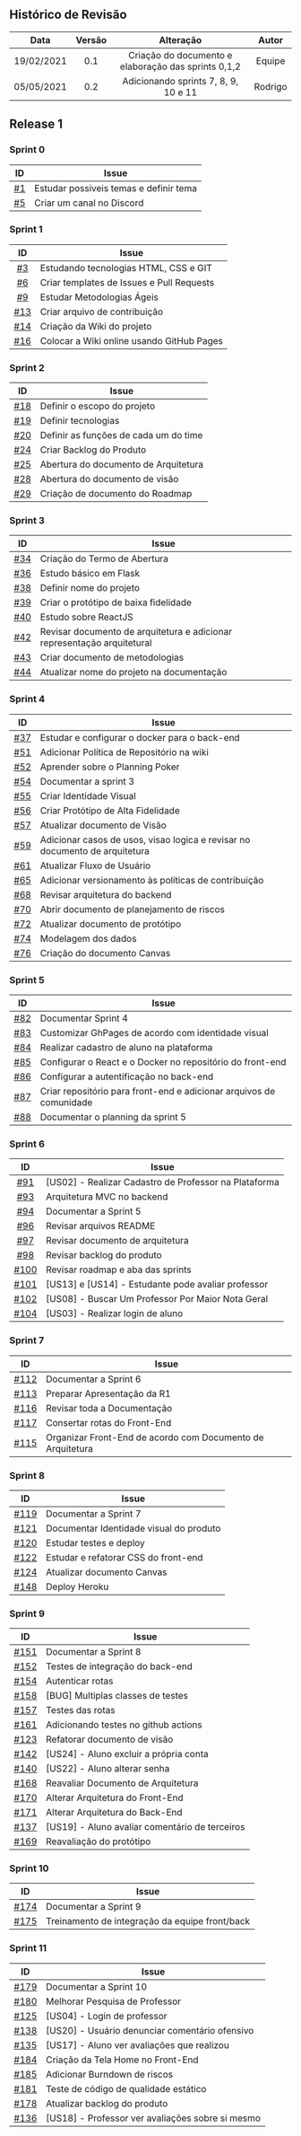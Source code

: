 ## Histórico de Revisão

|Data|Versão|Alteração|Autor|
|:-:|:-:|:-:|:-:|
| 19/02/2021 |   0.1  | Criação do documento e elaboração das sprints 0,1,2 | Equipe|
| 05/05/2021 |   0.2  | Adicionando sprints 7, 8, 9, 10 e 11 | Rodrigo|

## Release 1

### Sprint 0
| ID | Issue |
|:--:| ------- |
| [#1](https://github.com/fga-eps-mds/2020.2-Anunbis/issues/1) | Estudar possiveis temas e definir tema
| [#5](https://github.com/fga-eps-mds/2020.2-Anunbis/issues/5) | Criar um canal no Discord

### Sprint 1
 ID | Issue |
|:--:| ------- | 
| [#3](https://github.com/fga-eps-mds/2020.2-Anunbis/issues/3) | Estudando tecnologias HTML, CSS e GIT
| [#6](https://github.com/fga-eps-mds/2020.2-Anunbis/issues/6) | Criar templates de Issues e Pull Requests
| [#9](https://github.com/fga-eps-mds/2020.2-Anunbis/issues/9) | Estudar Metodologias Ágeis
| [#13](https://github.com/fga-eps-mds/2020.2-Anunbis/issues/13) | Criar arquivo de contribuição
| [#14](https://github.com/fga-eps-mds/2020.2-Anunbis/issues/14) | Criação da Wiki do projeto
| [#16](https://github.com/fga-eps-mds/2020.2-Anunbis/issues/16) | Colocar a Wiki online usando GitHub Pages

### Sprint 2
| ID | Issue |
|:--:| ------- |
| [#18](https://github.com/fga-eps-mds/2020.2-Anunbis/issues/18) | Definir o escopo do projeto
| [#19](https://github.com/fga-eps-mds/2020.2-Anunbis/issues/19) | Definir tecnologias
| [#20](https://github.com/fga-eps-mds/2020.2-Anunbis/issues/20) | Definir as funções de cada um do time
| [#24](https://github.com/fga-eps-mds/2020.2-Anunbis/issues/24) | Criar Backlog do Produto 
| [#25](https://github.com/fga-eps-mds/2020.2-Anunbis/issues/25) | Abertura do documento de Arquitetura
| [#28](https://github.com/fga-eps-mds/2020.2-Anunbis/issues/28) | Abertura do documento de visão
| [#29](https://github.com/fga-eps-mds/2020.2-Anunbis/issues/29) | Criação de documento do Roadmap 

### Sprint 3
| ID | Issue |
|:--:| ------- |
| [#34](https://github.com/fga-eps-mds/2020.2-Anunbis/issues/34) | Criação do Termo de Abertura
| [#36](https://github.com/fga-eps-mds/2020.2-Anunbis/issues/36) | Estudo básico em Flask
| [#38](https://github.com/fga-eps-mds/2020.2-Anunbis/issues/38) | Definir nome do projeto
| [#39](https://github.com/fga-eps-mds/2020.2-Anunbis/issues/39) | Criar o protótipo de baixa fidelidade
| [#40](https://github.com/fga-eps-mds/2020.2-Anunbis/issues/40) | Estudo sobre ReactJS
| [#42](https://github.com/fga-eps-mds/2020.2-Anunbis/issues/42) | Revisar documento de arquitetura e adicionar representação arquitetural
| [#43](https://github.com/fga-eps-mds/2020.2-Anunbis/issues/43) | Criar documento de metodologias
| [#44](https://github.com/fga-eps-mds/2020.2-Anunbis/issues/44) | Atualizar nome do projeto na documentação

### Sprint 4
| ID | Issue |
|:--:| ------- |
| [#37](https://github.com/fga-eps-mds/2020.2-Anunbis/issues/37) | Estudar e configurar o docker para o back-end
| [#51](https://github.com/fga-eps-mds/2020.2-Anunbis/issues/51) | Adicionar Política de Repositório na wiki
| [#52](https://github.com/fga-eps-mds/2020.2-Anunbis/issues/52) | Aprender sobre o Planning Poker
| [#54](https://github.com/fga-eps-mds/2020.2-Anunbis/issues/54) | Documentar a sprint 3
| [#55](https://github.com/fga-eps-mds/2020.2-Anunbis/issues/55) | Criar Identidade Visual
| [#56](https://github.com/fga-eps-mds/2020.2-Anunbis/issues/56) | Criar Protótipo de Alta Fidelidade
| [#57](https://github.com/fga-eps-mds/2020.2-Anunbis/issues/57) | Atualizar documento de Visão
| [#59](https://github.com/fga-eps-mds/2020.2-Anunbis/issues/59) | Adicionar casos de usos, visao logica e revisar no documento de arquitetura
| [#61](https://github.com/fga-eps-mds/2020.2-Anunbis/issues/61) | Atualizar Fluxo de Usuário
| [#65](https://github.com/fga-eps-mds/2020.2-Anunbis/issues/65) | Adicionar versionamento às políticas de contribuição
| [#68](https://github.com/fga-eps-mds/2020.2-Anunbis/issues/68) | Revisar arquitetura do backend
| [#70](https://github.com/fga-eps-mds/2020.2-Anunbis/issues/70) | Abrir documento de planejamento de riscos
| [#72](https://github.com/fga-eps-mds/2020.2-Anunbis/issues/72) | Atualizar documento de protótipo
| [#74](https://github.com/fga-eps-mds/2020.2-Anunbis/issues/74) | Modelagem dos dados
| [#76](https://github.com/fga-eps-mds/2020.2-Anunbis/issues/76) | Criação do documento Canvas

### Sprint 5
| ID | Issue |
|:--:| ------- |
| [#82](https://github.com/fga-eps-mds/2020.2-Anunbis/issues/82) | Documentar Sprint 4
| [#83](https://github.com/fga-eps-mds/2020.2-Anunbis/issues/83) | Customizar GhPages de acordo com identidade visual
| [#84](https://github.com/fga-eps-mds/2020.2-Anunbis/issues/84) | Realizar cadastro de aluno na plataforma
| [#85](https://github.com/fga-eps-mds/2020.2-Anunbis/issues/85) | Configurar o React e o Docker no repositório do front-end
| [#86](https://github.com/fga-eps-mds/2020.2-Anunbis/issues/86) | Configurar a autentificação no back-end
| [#87](https://github.com/fga-eps-mds/2020.2-Anunbis/issues/87) | Criar repositório para front-end e adicionar arquivos de comunidade
| [#88](https://github.com/fga-eps-mds/2020.2-Anunbis/issues/88) | Documentar o planning da sprint 5

### Sprint 6
| ID | Issue |
|:--:| ------- | 
| [#91](https://github.com/fga-eps-mds/2020.2-Anunbis/issues/91) | [US02] - Realizar Cadastro de Professor na Plataforma |
| [#93](https://github.com/fga-eps-mds/2020.2-Anunbis/issues/93) | Arquitetura MVC no backend | 
| [#94](https://github.com/fga-eps-mds/2020.2-Anunbis/issues/94) | Documentar a Sprint 5 | 
| [#96](https://github.com/fga-eps-mds/2020.2-Anunbis/issues/96) | Revisar arquivos README | 
| [#97](https://github.com/fga-eps-mds/2020.2-Anunbis/issues/97) | Revisar documento de arquitetura |
| [#98](https://github.com/fga-eps-mds/2020.2-Anunbis/issues/98) | Revisar backlog do produto | 
| [#100](https://github.com/fga-eps-mds/2020.2-Anunbis/issues/100) | Revisar roadmap e aba das sprints |
| [#101](https://github.com/fga-eps-mds/2020.2-Anunbis/issues/101) | [US13] e [US14] - Estudante pode avaliar professor | 
| [#102](https://github.com/fga-eps-mds/2020.2-Anunbis/issues/102) | [US08] - Buscar Um Professor Por Maior Nota Geral | 
| [#104](https://github.com/fga-eps-mds/2020.2-Anunbis/issues/104) | [US03] - Realizar login de aluno | 

### Sprint 7
| ID | Issue | 
|:--:| ------- |
| [#112](https://github.com/fga-eps-mds/2020.2-Anunbis/issues/112) | Documentar a Sprint 6 |
| [#113](https://github.com/fga-eps-mds/2020.2-Anunbis/issues/113) | Preparar Apresentação da R1 |
| [#116](https://github.com/fga-eps-mds/2020.2-Anunbis/issues/116) | Revisar toda a Documentação | 
| [#117](https://github.com/fga-eps-mds/2020.2-Anunbis/issues/117) | Consertar rotas do Front-End | 
| [#115](https://github.com/fga-eps-mds/2020.2-Anunbis/issues/115) | Organizar Front-End de acordo com Documento de Arquitetura |

### Sprint 8
| ID | Issue |
|:--:| ------- |
| [#119](https://github.com/fga-eps-mds/2020.2-Anunbis/issues/119) | Documentar a Sprint 7 | 
| [#121](https://github.com/fga-eps-mds/2020.2-Anunbis/issues/121) | Documentar Identidade visual do produto | 
| [#120](https://github.com/fga-eps-mds/2020.2-Anunbis/issues/120) | Estudar testes e deploy | 
| [#122](https://github.com/fga-eps-mds/2020.2-Anunbis/issues/122) | Estudar e refatorar CSS do front-end | 
| [#124](https://github.com/fga-eps-mds/2020.2-Anunbis/issues/124) | Atualizar documento Canvas | 
| [#148](https://github.com/fga-eps-mds/2020.2-Anunbis/issues/148) | Deploy Heroku | 
 
### Sprint 9
| ID | Issue |
|:--:| ------- |
| [#151](https://github.com/fga-eps-mds/2020.2-Anunbis/issues/151) | Documentar a Sprint 8 | 
| [#152](https://github.com/fga-eps-mds/2020.2-Anunbis/issues/152) | Testes de integração do back-end |
| [#154](https://github.com/fga-eps-mds/2020.2-Anunbis/issues/154) | Autenticar rotas | 
| [#158](https://github.com/fga-eps-mds/2020.2-Anunbis/issues/158) | [BUG] Multiplas classes de testes |
| [#157](https://github.com/fga-eps-mds/2020.2-Anunbis/issues/157) | Testes das rotas | 
| [#161](https://github.com/fga-eps-mds/2020.2-Anunbis/issues/161) | Adicionando testes no github actions |
| [#123](https://github.com/fga-eps-mds/2020.2-Anunbis/issues/123) | Refatorar documento de visão | 
| [#142](https://github.com/fga-eps-mds/2020.2-Anunbis/issues/142) | [US24] - Aluno excluir a própria conta |
| [#140](https://github.com/fga-eps-mds/2020.2-Anunbis/issues/140) | [US22] - Aluno alterar senha | 
| [#168](https://github.com/fga-eps-mds/2020.2-Anunbis/issues/168) | Reavaliar Documento de Arquitetura |
| [#170](https://github.com/fga-eps-mds/2020.2-Anunbis/issues/170) | Alterar Arquitetura do Front-End |
| [#171](https://github.com/fga-eps-mds/2020.2-Anunbis/issues/171) | Alterar Arquitetura do Back-End |
| [#137](https://github.com/fga-eps-mds/2020.2-Anunbis/issues/137) | [US19] - Aluno avaliar comentário de terceiros |
| [#169](https://github.com/fga-eps-mds/2020.2-Anunbis/issues/169) | Reavaliação do protótipo | 

### Sprint 10
| ID | Issue |
|:--:| ------- |
| [#174](https://github.com/fga-eps-mds/2020.2-Anunbis/issues/174) | Documentar a Sprint 9 | 
| [#175](https://github.com/fga-eps-mds/2020.2-Anunbis/issues/175) | Treinamento de integração da equipe front/back |

### Sprint 11
| ID | Issue |
|:--:| ------- |
| [#179](https://github.com/fga-eps-mds/2020.2-Anunbis/issues/179) | Documentar a Sprint 10 | 
| [#180](https://github.com/fga-eps-mds/2020.2-Anunbis/issues/180) | Melhorar Pesquisa de Professor  | 
| [#125](https://github.com/fga-eps-mds/2020.2-Anunbis/issues/125) | [US04] - Login de professor  | 
| [#138](https://github.com/fga-eps-mds/2020.2-Anunbis/issues/138) | [US20] - Usuário denunciar comentário ofensivo  | 
| [#135](https://github.com/fga-eps-mds/2020.2-Anunbis/issues/135) | [US17] - Aluno ver avaliações que realizou  |
| [#184](https://github.com/fga-eps-mds/2020.2-Anunbis/issues/184) | Criação da Tela Home no Front-End  | 
| [#185](https://github.com/fga-eps-mds/2020.2-Anunbis/issues/185) | Adicionar Burndown de riscos  |
| [#181](https://github.com/fga-eps-mds/2020.2-Anunbis/issues/181) | Teste de código de qualidade estático  | 
| [#178](https://github.com/fga-eps-mds/2020.2-Anunbis/issues/178) | Atualizar backlog do produto  | 
| [#136](https://github.com/fga-eps-mds/2020.2-Anunbis/issues/136) | [US18] - Professor ver avaliações sobre si mesmo |